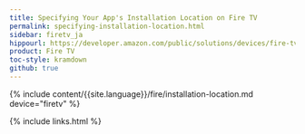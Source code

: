 ```yaml
---
title: Specifying Your App's Installation Location on Fire TV
permalink: specifying-installation-location.html
sidebar: firetv_ja
hippourl: https://developer.amazon.com/public/solutions/devices/fire-tv/docs/specifying-installation-location
product: Fire TV
toc-style: kramdown
github: true
---
```


{% include content/{{site.language}}/fire/installation-location.md device="firetv" %}

{% include links.html %}

